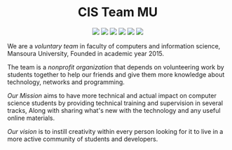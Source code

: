 <h1 align="center">CIS Team MU</h1>
<p align="center">
    <a href="https:/https://www.facebook.com/cisteam15"><img src="https://img.shields.io/badge/Facebook-%234267B2?style=flat&logo=Facebook&logoColor=white"/></a>
    <a href="https://twitter.com/cisteam15"><img src="https://img.shields.io/badge/Twitter-%231DA1F2?style=flat&logo=Twitter&logoColor=white"/></a>
    <a href="https://www.instagram.com/cisteam15"><img src="https://img.shields.io/badge/Instagram-%23E1306C?style=flat&logo=Instagram&logoColor=white"/></a>
    <a href="https://www.linkedin.com/company/cisteam15"><img src="https://img.shields.io/badge/LinkedIn-%232867B2?style=flat&logo=LinkedIn&logoColor=white"/></a>
    <a href="https://www.behance.net/CISTeamMU"><img src="https://img.shields.io/badge/Behance-%23053EFF?style=flat&logo=Behance&logoColor=white"/></a>
    <a href="http://www.youtube.com/c/CISTeamMU"><img src="https://img.shields.io/badge/Youtube-%23FF0000?style=flat&logo=Youtube&logoColor=white"/></a>  
  
We are a *voluntary team* in faculty of computers and information science, Mansoura University, Founded in academic year 2015.

The team is a *nonprofit organization* that depends on volunteering work by students together to help our friends and give them more knowledge about technology, networks and programming.

*Our Mission* aims to have more technical and actual impact on computer science students by providing technical training and supervision in several tracks, Along with sharing what's new with the technology and any useful online materials.

*Our vision* is to instill creativity within every person looking for it to live in a more active community of students and developers.
